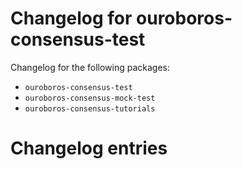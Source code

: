 # Changelog for ouroboros-consensus-test

Changelog for the following packages:

- `ouroboros-consensus-test`
- `ouroboros-consensus-mock-test`
- `ouroboros-consensus-tutorials`

# Changelog entries

